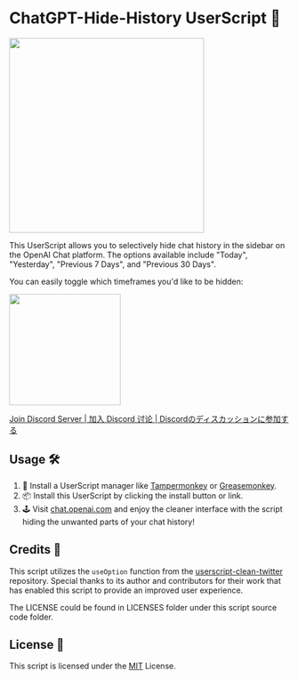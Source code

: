 # ChatGPT-Hide-History UserScript 🙈

<img src="https://pub-a57c0ab473094e398e91626882bd3cb6.r2.dev/chatgpt-hide-history/chatgpt-hide-history-showcase.png" width="350">

This UserScript allows you to selectively hide chat history in the sidebar on the OpenAI Chat platform. The options available include "Today", "Yesterday", "Previous 7 Days", and "Previous 30 Days".

You can easily toggle which timeframes you'd like to be hidden:

<img src="https://pub-a57c0ab473094e398e91626882bd3cb6.r2.dev/chatgpt-hide-history/chatgpt-hide-history-menu.png" width="200">


[Join Discord Server | 加入 Discord 讨论 | Discordのディスカッションに参加する](https://discord.gg/pwTKpnc2sF)

## Usage 🛠️

1. 🚀 Install a UserScript manager like [Tampermonkey](http://tampermonkey.net/) or [Greasemonkey](https://www.greasespot.net/).
2. 📦 Install this UserScript by clicking the install button or link.
3. 🕹️ Visit [chat.openai.com](https://chat.openai.com/) and enjoy the cleaner interface with the script hiding the unwanted parts of your chat history!

## Credits 🙏

This script utilizes the `useOption` function from the [userscript-clean-twitter](https://github.com/antfu/userscript-clean-twitter) repository. Special thanks to its author and contributors for their work that has enabled this script to provide an improved user experience.

The LICENSE could be found in LICENSES folder under this script source code folder.

## License 📝

This script is licensed under the [MIT](LICENSE) License.
